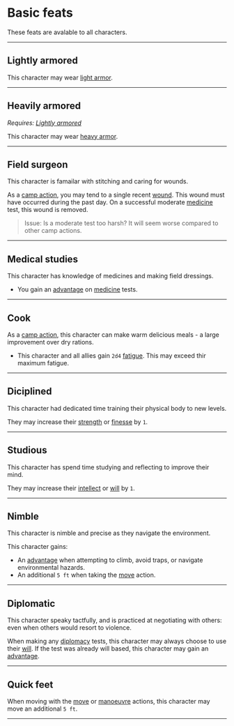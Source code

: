 # Basic feats

These feats are avalable to all characters.

---
## Lightly armored
This character may wear [light armor](../items.md#armor).

---
## Heavily armored
*Requires: [Lightly armored](#lightly-armored)*

This character may wear [heavy armor](../items.md#armor).

---
## Field surgeon
This character is famailar with stitching and caring for wounds.

As a [camp action](../camping.md#camp-action), you may tend to a single recent [wound](../stats.md#wounds). This wound must have occurred during the past day.
On a successful moderate [medicine](../skills.md#medicine) test, this wound is removed.

> Issue: Is a moderate test too harsh? It will seem worse compared to other camp actions.

---
## Medical studies
This character has knowledge of medicines and making field dressings.
 - You gain an [advantage](../rolls.md#advantage) on [medicine](../skills.md#medicine) tests.

---
## Cook
As a [camp action](../camping.md#camp-action), this character can make warm delicious meals - a large improvement over dry rations.
 - This character and all allies gain `2d4` [fatigue](../stats.md#fatigue). This may exceed thir maximum fatigue.

---
## Diciplined
This character had dedicated time training their physical body to new levels.

They may increase their [strength](../stats.md#strength) or [finesse](../stats.md#finesse) by `1`.

---
## Studious
This character has spend time studying and reflecting to improve their mind.

They may increase their [intellect](../stats.md#intellect) or [will](../stats.md#will) by `1`.

---
## Nimble
This character is nimble and precise as they navigate the environment.

This character gains:
 - An [advantage](../rolls.md#advantage) when attempting to climb, avoid traps, or navigate environmental hazards.
 - An additional `5 ft` when taking the [move](../actions.md#move) action.

---
## Diplomatic
This character speaky tactfully, and is practiced at negotiating with others: even when others would resort to violence.

When making any [diplomacy](../skills.md#diplomacy) tests, this character may always choose to use their [will](../stats.md#will). If the test was already will based, this character may gain an [advantage](../rolls.md#advantage).

---
## Quick feet
When moving with the [move](../actions.md#move) or [manoeuvre](../actions.md#manoeuvre) actions, this character may move an additional `5 ft`.

---
